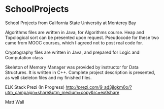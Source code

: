 # SchoolProjects

School Projects from California State University at Monterey Bay

Algorithms files are written in Java, for Algorithms course.  Heap and Topological sort can be
presented upon request.  Pseudocode for these two came from MOOC courses, 
which I agreed not to post real code for.

Cryptography files are written in Java, and prepared for Logic and Computation class

Skeleton of Memory Manager was provided by instructor for Data Structures.  It is written in C++.
Complete project description is presented, as well skeleton files and my finished files.

ELK Stack Prezi (In Progress) http://prezi.com/9_ad3jlgkm0o/?utm_campaign=share&utm_medium=copy&rc=ex0share

Matt Wall
